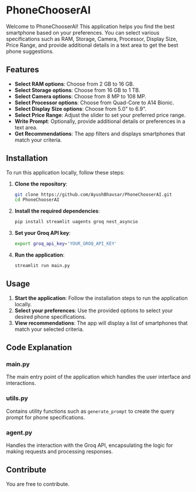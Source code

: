 # PhoneChooserAI

Welcome to PhoneChooserAI! This application helps you find the best smartphone based on your preferences. You can select various specifications such as RAM, Storage, Camera, Processor, Display Size, Price Range, and provide additional details in a text area to get the best phone suggestions.

## Features

- **Select RAM options**: Choose from 2 GB to 16 GB.
- **Select Storage options**: Choose from 16 GB to 1 TB.
- **Select Camera options**: Choose from 8 MP to 108 MP.
- **Select Processor options**: Choose from Quad-Core to A14 Bionic.
- **Select Display Size options**: Choose from 5.0" to 6.9".
- **Select Price Range**: Adjust the slider to set your preferred price range.
- **Write Prompt**: Optionally, provide additional details or preferences in a text area.
- **Get Recommendations**: The app filters and displays smartphones that match your criteria.

## Installation

To run this application locally, follow these steps:

1. **Clone the repository**:

   ```sh
   git clone https://github.com/AyushBhavsar/PhoneChooserAI.git
   cd PhoneChooserAI
   ```

2. **Install the required dependencies**:

   ```sh
   pip install streamlit uagents groq nest_asyncio
   ```

3. **Set your Groq API key**:

   ```sh
   export groq_api_key='YOUR_GROQ_API_KEY'
   ```

4. **Run the application**:
   ```sh
   streamlit run main.py
   ```

## Usage

1. **Start the application**: Follow the installation steps to run the application locally.
2. **Select your preferences**: Use the provided options to select your desired phone specifications.
3. **View recommendations**: The app will display a list of smartphones that match your selected criteria.

## Code Explanation

### main.py

The main entry point of the application which handles the user interface and interactions.

### utils.py

Contains utility functions such as `generate_prompt` to create the query prompt for phone specifications.

### agent.py

Handles the interaction with the Groq API, encapsulating the logic for making requests and processing responses.

## Contribute

You are free to contribute.


